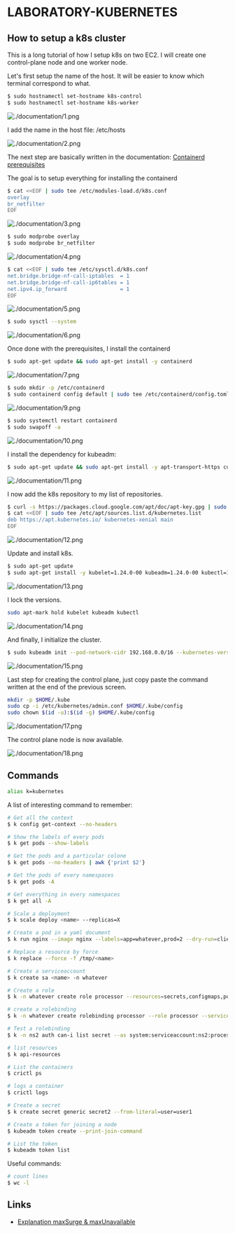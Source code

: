 # LABORATORY-KUBERNETES

## How to setup a k8s cluster

This is a long tutorial of how I setup k8s on two EC2. I will create one control-plane node and one worker node.

Let's first setup the name of the host. It will be easier to know which terminal correspond to what.

```bash
$ sudo hostnamectl set-hostname k8s-control
$ sudo hostnamectl set-hostname k8s-worker
```

![./documentation/1.png](./documentation/1.png)

I add the name in the host file: /etc/hosts

![./documentation/2.png](./documentation/2.png)

The next step are basically written in the documentation:
[Containerd prerequisites](https://kubernetes.io/docs/setup/production-environment/container-runtimes/#forwarding-ipv4-and-letting-iptables-see-bridged-traffic)

The goal is to setup everything for installing the containerd

```bash
$ cat <<EOF | sudo tee /etc/modules-load.d/k8s.conf
overlay
br_netfilter
EOF
```

![./documentation/3.png](./documentation/3.png)

```bash
$ sudo modprobe overlay
$ sudo modprobe br_netfilter
```

![./documentation/4.png](./documentation/4.png)

```bash
$ cat <<EOF | sudo tee /etc/sysctl.d/k8s.conf
net.bridge.bridge-nf-call-iptables  = 1
net.bridge.bridge-nf-call-ip6tables = 1
net.ipv4.ip_forward                 = 1
EOF
```

![./documentation/5.png](./documentation/5.png)

```bash
$ sudo sysctl --system
```

![./documentation/6.png](./documentation/6.png)

Once done with the prerequisites, I install the containerd

```bash
$ sudo apt-get update && sudo apt-get install -y containerd
```

![./documentation/7.png](./documentation/7.png)

```bash
$ sudo mkdir -p /etc/containerd
$ sudo containerd config default | sudo tee /etc/containerd/config.toml
```

![./documentation/9.png](./documentation/9.png)

```bash
$ sudo systemctl restart containerd
$ sudo swapoff -a
```

![./documentation/10.png](./documentation/10.png)

I install the dependency for kubeadm:

```bash
$ sudo apt-get update && sudo apt-get install -y apt-transport-https curl
```

![./documentation/11.png](./documentation/11.png)

I now add the k8s repository to my list of repositories.

```bash
$ curl -s https://packages.cloud.google.com/apt/doc/apt-key.gpg | sudo apt-key add -
$ cat <<EOF | sudo tee /etc/apt/sources.list.d/kubernetes.list
deb https://apt.kubernetes.io/ kubernetes-xenial main
EOF
```

![./documentation/12.png](./documentation/12.png)

Update and install k8s.

```bash
$ sudo apt-get update
$ sudo apt-get install -y kubelet=1.24.0-00 kubeadm=1.24.0-00 kubectl=1.24.0-00
```

![./documentation/13.png](./documentation/13.png)

I lock the versions.

```bash
sudo apt-mark hold kubelet kubeadm kubectl
```

![./documentation/14.png](./documentation/14.png)

And finally, I initialize the cluster.

```bash
$ sudo kubeadm init --pod-network-cidr 192.168.0.0/16 --kubernetes-version 1.24.0
```

![./documentation/15.png](./documentation/15.png)

Last step for creating the control plane, just copy paste the command written at the end of the previous screen.

```bash
mkdir -p $HOME/.kube
sudo cp -i /etc/kubernetes/admin.conf $HOME/.kube/config
sudo chown $(id -u):$(id -g) $HOME/.kube/config
```

![./documentation/17.png](./documentation/17.png)

The control plane node is now available.

![./documentation/18.png](./documentation/18.png)

## Commands

```bash
alias k=kubernetes
```

A list of interesting command to remember:

```bash
# Get all the context
$ k config get-context --no-headers

# Show the labels of every pods
$ k get pods --show-labels

# Get the pods and a particular colone
$ k get pods --no-headers | awk {'print $2'}

# Get the pods of every namespaces
$ k get pods -A

# Get everything in every namespaces
$ k get all -A

# Scale a deployment
$ k scale deploy <name> --replicas=X

# Create a pod in a yaml document
$ k run nginx --image nginx --labels=app=whatever,prod=2 --dry-run=client -o yaml > p.yaml

# Replace a resource by force
$ k replace --force -f /tmp/<name>

# Create a serviceaccount
$ k create sa <name> -n whatever

# Create a role
$ k -n whatever create role processor --resources=secrets,configmaps,pods --verbs=list,create

# create a rolebinding
$ k -n whatever create rolebinding processor --role processor --serviceaccount=whatever:processor

# Test a rolebinding
$ k -n ns2 auth can-i list secret --as system:serviceaccount:ns2:processor

# list resources
$ k api-resources

# List the containers
$ crictl ps

# logs a container
$ crictl logs

# Create a secret
$ k create secret generic secret2 --from-literal=user=user1

# Create a token for joining a node
$ kubeadm token create --print-join-command

# List the token
$ kubeadm token list
```

Useful commands:

```bash
# count lines
$ wc -l
```

## Links

- [Explanation maxSurge & maxUnavailable](https://www.bluematador.com/blog/kubernetes-deployments-rolling-update-configuration)
